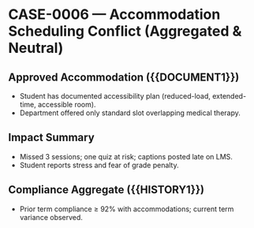 # CASE-0006 — Accommodation Scheduling Conflict (Aggregated & Neutral)

## Approved Accommodation ({{DOCUMENT1}})
- Student has documented accessibility plan (reduced-load, extended-time, accessible room).
- Department offered only standard slot overlapping medical therapy.

## Impact Summary
- Missed 3 sessions; one quiz at risk; captions posted late on LMS.
- Student reports stress and fear of grade penalty.

## Compliance Aggregate ({{HISTORY1}})
- Prior term compliance ≥ 92% with accommodations; current term variance observed.
